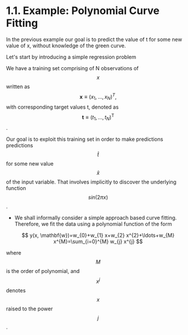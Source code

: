 # 1.1. Example: Polynomial Curve Fitting

In the previous example our goal is to predict the value of t for some new value of x, without knowledge of the green curve.

Let's start by introducing a simple regression problem

We have a training set comprising of N observations of $$x $$ written as $$\mathbf{x} \equiv\left(x_{1}, \ldots, x_{N}\right)^{T},$$ with corresponding target values t, denoted as $$\mathbf{t} \equiv\left(t_{1}, \ldots, t_{N}\right)^{\mathrm{T}}$$.

Our goal is to exploit this training set in order to make predictions predictions $$\widehat{t}$$ for some new value $$\widehat{x}$$ of the input variable. That  involves implicitly to discover the  underlying function $$sin(2\pi x)$$.

* We shall informally consider a simple approach based curve fitting. Therefore, we fit the  data using a polynomial function of the form

$$
y(x, \mathbf{w})=w_{0}+w_{1} x+w_{2} x^{2}+\ldots+w_{M} x^{M}=\sum_{i=0}^{M} w_{j} x^{j}
$$

where $$M$$ is the order of polynomial, and $$x^j$$ denotes $$x$$ raised to the power $$j$$.

